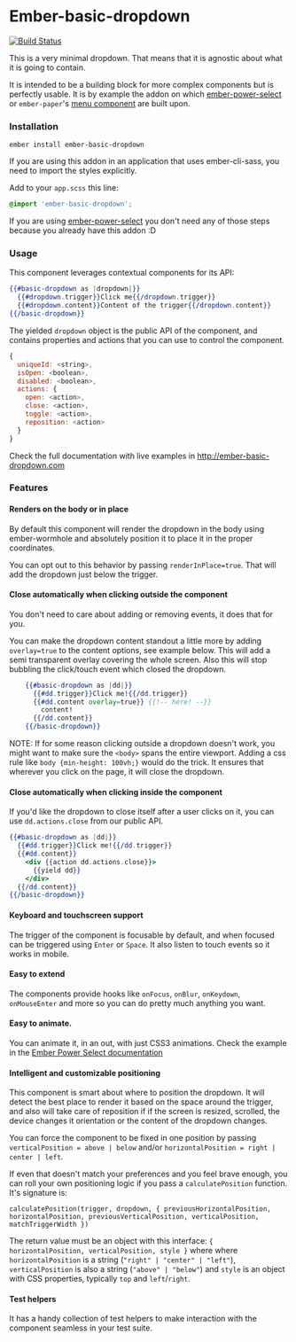 # Ember-basic-dropdown

[![Build Status](https://travis-ci.org/cibernox/ember-basic-dropdown.svg?branch=master)](https://travis-ci.org/cibernox/ember-basic-dropdown)

This is a very minimal dropdown. That means that it is agnostic about what it is going to contain.

It is intended to be a building block for more complex components but is perfectly usable. It is
by example the addon on which [ember-power-select](https://www.ember-power-select.com)
or `ember-paper`'s [menu component](http://miguelcobain.github.io/ember-paper/#/components/menu) are built upon.


### Installation

```
ember install ember-basic-dropdown
```

If you are using this addon in an application that uses ember-cli-sass, you need to import the
styles explicitly.

Add to your `app.scss` this line:

```scss
@import 'ember-basic-dropdown';
```

If you are using [ember-power-select](https://github.com/cibernox/ember-power-select) you don't need
any of those steps because you already have this addon :D

### Usage

This component leverages contextual components for its API:

```hbs
{{#basic-dropdown as |dropdown|}}
  {{#dropdown.trigger}}Click me{{/dropdown.trigger}}
  {{#dropdown.content}}Content of the trigger{{/dropdown.content}}
{{/basic-dropdown}}
```

The yielded `dropdown` object is the public API of the component, and contains
properties and actions that you can use to control the component.

```js
{
  uniqueId: <string>,
  isOpen: <boolean>,
  disabled: <boolean>,
  actions: {
    open: <action>,
    close: <action>,
    toggle: <action>,
    reposition: <action>
  }
}
```

Check the full documentation with live examples in http://ember-basic-dropdown.com

### Features

#### Renders on the body or in place

By default this component will render the dropdown in the body using ember-wormhole and absolutely
position it to place it in the proper coordinates.

You can opt out to this behavior by passing `renderInPlace=true`. That will add the dropdown just
below the trigger.

#### Close automatically when clicking outside the component

You don't need to care about adding or removing events, it does that for you.

You can make the dropdown content standout a little more by adding `overlay=true` to the content options, see example below. This will add a semi transparent overlay covering the whole screen. Also this will stop bubbling the click/touch event which closed the dropdown.

```hbs
    {{#basic-dropdown as |dd|}}
      {{#dd.trigger}}Click me!{{/dd.trigger}}
      {{#dd.content overlay=true}} {{!-- here! --}}
        content!
      {{/dd.content}}
    {{/basic-dropdown}}
```

NOTE: If for some reason clicking outside a dropdown doesn't work, you might want to make sure the `<body>` spans the entire viewport. Adding a css rule like `body {min-height: 100vh;}` would do the trick. It ensures that wherever you click on the page, it will close the dropdown.

#### Close automatically when clicking inside the component
If you'd like the dropdown to close itself after a user clicks on it, you can use `dd.actions.close` from our public API.

```hbs
{{#basic-dropdown as |dd|}}
  {{#dd.trigger}}Click me!{{/dd.trigger}}
  {{#dd.content}}
    <div {{action dd.actions.close}}>
      {{yield dd}}
    </div>
  {{/dd.content}}
{{/basic-dropdown}}
```

#### Keyboard and touchscreen support

The trigger of the component is focusable by default, and when focused can be triggered using `Enter` or `Space`.
It also listen to touch events so it works in mobile.

#### Easy to extend

The components provide hooks like `onFocus`, `onBlur`, `onKeydown`, `onMouseEnter` and more so
you can do pretty much anything you want.

#### Easy to animate.

You can animate it, in an out, with just CSS3 animations.
Check the example in the [Ember Power Select documentation](http://www.ember-power-select.com/cookbook/css-animations)

#### Intelligent and customizable positioning

This component is smart about where to position the dropdown. It will detect the best place to render
it based on the space around the trigger, and also will take care of reposition if if the screen is
resized, scrolled, the device changes it orientation or the content of the dropdown changes.

You can force the component to be fixed in one position by passing `verticalPosition = above | below` and/or `horizontalPosition = right | center | left`.

If even that doesn't match your preferences and you feel brave enough, you can roll your own positioning logic if you pass a `calculatePosition`
function. It's signature is:
```
calculatePosition(trigger, dropdown, { previousHorizontalPosition, horizontalPosition, previousVerticalPosition, verticalPosition, matchTriggerWidth })
```
The return value must be an object with this interface: `{ horizontalPosition, verticalPosition, style }` where
where `horizontalPosition` is a string (`"right" | "center" | "left"`), `verticalPosition` is also a string
(`"above" | "below"`) and `style` is an object with CSS properties, typically `top` and `left`/`right`.

#### Test helpers

It has a handy collection of test helpers to make interaction with the component seamless in your
test suite.
